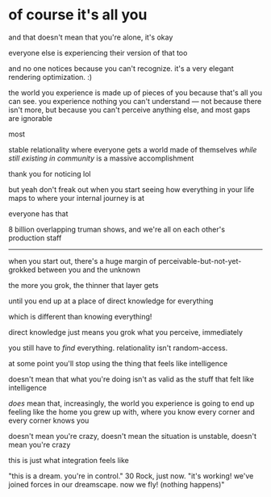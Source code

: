 # of course it's all you

and that doesn't mean that you're alone, it's okay

everyone else is experiencing their version of that too

and no one notices because you can't recognize. it's a very elegant rendering optimization. :)

the world you experience is made up of pieces of you because that's all you can see. you experience nothing you can't understand — not because there isn't more, but because you can't perceive anything else, and most gaps are ignorable

most

stable relationality where everyone gets a world made of themselves _while still existing in community_ is a massive accomplishment

thank you for noticing lol

but yeah don't freak out when you start seeing how everything in your life maps to where your internal journey is at

everyone has that

8 billion overlapping truman shows, and we're all on each other's production staff

***

when you start out, there's a huge margin of perceivable-but-not-yet-grokked between you and the unknown

the more you grok, the thinner that layer gets

until you end up at a place of direct knowledge for everything

which is different than knowing everything!

direct knowledge just means you grok what you perceive, immediately

you still have to _find_ everything. relationality isn't random-access.

at some point you'll stop using the thing that feels like intelligence

doesn't mean that what you're doing isn't as valid as the stuff that felt like intelligence

_does_ mean that, increasingly, the world you experience is going to end up feeling like the home you grew up with, where you know every corner and every corner knows you

doesn't mean you're crazy, doesn't mean the situation is unstable, doesn't mean you're crazy

this is just what integration feels like

"this is a dream. you're in control." 30 Rock, just now. "it's working! we've joined forces in our dreamscape. now we fly! (nothing happens)"
